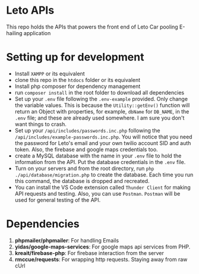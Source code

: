 # Leto APIs
This repo holds the APIs that powers the front end of Leto Car pooling E-hailing application

# Setting up for development
- Install `XAMPP` or its equivalent
- clone this repo in the `htdocs` folder or its equivalent
- Install php composer for dependency management
- run `composer install` in the root folder to download all dependencies
- Set up your `.env` file following the `.env-example` provided. Only change the variable values. This is because the `Utility::getEnv()` function will return an Object with properties, for example, `dbName` for `DB_NAME`, in the `.env` file; and these are already used somewhere. I am sure you don't want things to crash.
- Set up your `/api/includes/passwords.inc.php` following the `/api/includes/example-passwords.inc.php`. You will notice that you need the password for Leto's email and your own twilio account SID and auth token. Also, the firebase and google maps credentials too.
- create a MySQL database with the name in your `.env` file to hold the information from the API. Put the database credentials in the `.env` file.
- Turn on your servers and from the root directory, run `php ./api/database/migration.php` to create the database. Each time you run this command, the database is dropped and recreated.
- You can install the VS Code extension called `Thunder Client` for making API requests and testing. Also, you can use `Postman`. `Postman` will be used for general testing of the API.

# Dependencies
1. **phpmailer/phpmailer**: For handling Emails
2. **yidas/google-maps-services**: For google maps api services from PHP.
3. **kreait/firebase-php**: For firebase interaction from the server
4. **rmccue/requests**: For wrapping http requests. Staying away from raw cUrl
